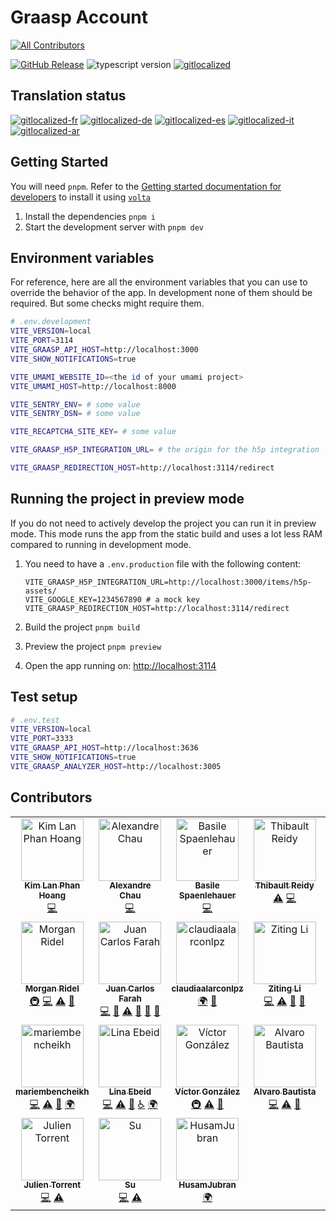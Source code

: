 # Graasp Account

<!-- ALL-CONTRIBUTORS-BADGE:START - Do not remove or modify this section -->

[![All Contributors](https://img.shields.io/badge/all_contributors-21-orange.svg?style=flat-square)](#contributors-)

<!-- ALL-CONTRIBUTORS-BADGE:END -->

[![GitHub Release](https://img.shields.io/github/release/graasp/graasp-library)](https://github.com/graasp-account/releases)
![typescript version](https://img.shields.io/github/package-json/dependency-version/graasp/graasp-library/dev/typescript)
[![gitlocalized](https://gitlocalize.com/repo/9998/whole_project/badge.svg)](https://gitlocalize.com/repo/9998?utm_source=badge)

## Translation status

[![gitlocalized-fr](https://gitlocalize.com/repo/9998/fr/badge.svg)](https://gitlocalize.com/repo/9998/fr?utm_source=badge)
[![gitlocalized-de](https://gitlocalize.com/repo/9998/de/badge.svg)](https://gitlocalize.com/repo/9998/de?utm_source=badge)
[![gitlocalized-es](https://gitlocalize.com/repo/9998/es/badge.svg)](https://gitlocalize.com/repo/9998/es?utm_source=badge)
[![gitlocalized-it](https://gitlocalize.com/repo/9998/it/badge.svg)](https://gitlocalize.com/repo/9998/it?utm_source=badge)
[![gitlocalized-ar](https://gitlocalize.com/repo/9998/ar/badge.svg)](https://gitlocalize.com/repo/9998/ar?utm_source=badge)

## Getting Started

You will need `pnpm`. Refer to the [Getting started documentation for developers](https://graasp.github.io/docs/developer/getting-started#pnpm-volta) to install it using [`volta`](https://volta.sh/)

1. Install the dependencies `pnpm i`
1. Start the development server with `pnpm dev`

## Environment variables

For reference, here are all the environment variables that you can use to override the behavior of the app.
In development none of them should be required. But some checks might require them.

```sh
# .env.development
VITE_VERSION=local
VITE_PORT=3114
VITE_GRAASP_API_HOST=http://localhost:3000
VITE_SHOW_NOTIFICATIONS=true

VITE_UMAMI_WEBSITE_ID=<the id of your umami project>
VITE_UMAMI_HOST=http://localhost:8000

VITE_SENTRY_ENV= # some value
VITE_SENTRY_DSN= # some value

VITE_RECAPTCHA_SITE_KEY= # some value

VITE_GRAASP_H5P_INTEGRATION_URL= # the origin for the h5p integration

VITE_GRAASP_REDIRECTION_HOST=http://localhost:3114/redirect
```

## Running the project in preview mode

If you do not need to actively develop the project you can run it in preview mode.
This mode runs the app from the static build and uses a lot less RAM compared to running in development mode.

1. You need to have a `.env.production` file with the following content:

    ```dotenv
    VITE_GRAASP_H5P_INTEGRATION_URL=http://localhost:3000/items/h5p-assets/
    VITE_GOOGLE_KEY=1234567890 # a mock key
    VITE_GRAASP_REDIRECTION_HOST=http://localhost:3114/redirect
    ```

1. Build the project `pnpm build`
1. Preview the project `pnpm preview`
1. Open the app running on: [http://localhost:3114](http://localhost:3114)

## Test setup

```sh
# .env.test
VITE_VERSION=local
VITE_PORT=3333
VITE_GRAASP_API_HOST=http://localhost:3636
VITE_SHOW_NOTIFICATIONS=true
VITE_GRAASP_ANALYZER_HOST=http://localhost:3005

```

## Contributors

<!-- ALL-CONTRIBUTORS-LIST:START - Do not remove or modify this section -->
<!-- prettier-ignore-start -->
<!-- markdownlint-disable -->
<table>
  <tbody>
    <tr>
      <td align="center" valign="top" width="16.66%"><a href="https://www.linkedin.com/in/kim-lan-phan-hoang-a457bb130"><img src="https://avatars.githubusercontent.com/u/11229627?v=4?s=100" width="100px;" alt="Kim Lan Phan Hoang"/><br /><sub><b>Kim Lan Phan Hoang</b></sub></a><br /><a href="https://github.com/graasp/client/commits?author=pyphilia" title="Code">💻</a></td>
      <td align="center" valign="top" width="16.66%"><a href="https://www.linkedin.com/in/chau-alexandre/"><img src="https://avatars.githubusercontent.com/u/14943421?v=4?s=100" width="100px;" alt="Alexandre Chau"/><br /><sub><b>Alexandre Chau</b></sub></a><br /><a href="https://github.com/graasp/client/commits?author=dialexo" title="Code">💻</a></td>
      <td align="center" valign="top" width="16.66%"><a href="https://github.com/spaenleh"><img src="https://avatars.githubusercontent.com/u/39373170?v=4?s=100" width="100px;" alt="Basile Spaenlehauer"/><br /><sub><b>Basile Spaenlehauer</b></sub></a><br /><a href="https://github.com/graasp/client/commits?author=spaenleh" title="Code">💻</a></td>
      <td align="center" valign="top" width="16.66%"><a href="https://github.com/ReidyT"><img src="https://avatars.githubusercontent.com/u/147397675?v=4?s=100" width="100px;" alt="Thibault Reidy"/><br /><sub><b>Thibault Reidy</b></sub></a><br /><a href="https://github.com/graasp/client/commits?author=ReidyT" title="Tests">⚠️</a> <a href="https://github.com/graasp/client/commits?author=ReidyT" title="Code">💻</a></td>
      <td align="center" valign="top" width="16.66%"><a href="https://github.com/MartinaVin"><img src="https://avatars.githubusercontent.com/u/47863122?v=4?s=100" width="100px;" alt="Martina Vincoli"/><br /><sub><b>Martina Vincoli</b></sub></a><br /><a href="#design-MartinaVin" title="Design">🎨</a> <a href="#translation-MartinaVin" title="Translation">🌍</a></td>
      <td align="center" valign="top" width="16.66%"><a href="https://github.com/swouf"><img src="https://avatars.githubusercontent.com/u/5767619?v=4?s=100" width="100px;" alt="Jérémy La Scala"/><br /><sub><b>Jérémy La Scala</b></sub></a><br /><a href="https://github.com/graasp/client/commits?author=swouf" title="Code">💻</a> <a href="https://github.com/graasp/client/issues?q=author%3Aswouf" title="Bug reports">🐛</a> <a href="https://github.com/graasp/client/commits?author=swouf" title="Tests">⚠️</a> <a href="#research-swouf" title="Research">🔬</a></td>
    </tr>
    <tr>
      <td align="center" valign="top" width="16.66%"><a href="http://morganridel.fr"><img src="https://avatars.githubusercontent.com/u/14032127?v=4?s=100" width="100px;" alt="Morgan Ridel"/><br /><sub><b>Morgan Ridel</b></sub></a><br /><a href="#infra-morganridel" title="Infrastructure (Hosting, Build-Tools, etc)">🚇</a> <a href="https://github.com/graasp/client/commits?author=morganridel" title="Code">💻</a> <a href="https://github.com/graasp/client/commits?author=morganridel" title="Tests">⚠️</a> <a href="https://github.com/graasp/client/commits?author=morganridel" title="Documentation">📖</a></td>
      <td align="center" valign="top" width="16.66%"><a href="https://juancarlosfarah.com"><img src="https://avatars.githubusercontent.com/u/1707188?v=4?s=100" width="100px;" alt="Juan Carlos Farah"/><br /><sub><b>Juan Carlos Farah</b></sub></a><br /><a href="https://github.com/graasp/client/commits?author=juancarlosfarah" title="Code">💻</a> <a href="https://github.com/graasp/client/pulls?q=is%3Apr+reviewed-by%3Ajuancarlosfarah" title="Reviewed Pull Requests">👀</a> <a href="https://github.com/graasp/client/commits?author=juancarlosfarah" title="Tests">⚠️</a> <a href="#research-juancarlosfarah" title="Research">🔬</a> <a href="#ideas-juancarlosfarah" title="Ideas, Planning, & Feedback">🤔</a> <a href="https://github.com/graasp/client/issues?q=author%3Ajuancarlosfarah" title="Bug reports">🐛</a></td>
      <td align="center" valign="top" width="16.66%"><a href="https://github.com/claudiaalarconlpz"><img src="https://avatars.githubusercontent.com/u/130067747?v=4?s=100" width="100px;" alt="claudiaalarconlpz"/><br /><sub><b>claudiaalarconlpz</b></sub></a><br /><a href="#translation-claudiaalarconlpz" title="Translation">🌍</a> <a href="#research-claudiaalarconlpz" title="Research">🔬</a></td>
      <td align="center" valign="top" width="16.66%"><a href="http://blog.ztleespace.com/"><img src="https://avatars.githubusercontent.com/u/31677780?v=4?s=100" width="100px;" alt="Ziting Li"/><br /><sub><b>Ziting Li</b></sub></a><br /><a href="https://github.com/graasp/client/commits?author=ztlee042" title="Code">💻</a> <a href="https://github.com/graasp/client/commits?author=ztlee042" title="Tests">⚠️</a> <a href="#design-ztlee042" title="Design">🎨</a> <a href="#userTesting-ztlee042" title="User Testing">📓</a></td>
      <td align="center" valign="top" width="16.66%"><a href="https://github.com/MalinSvenberg"><img src="https://avatars.githubusercontent.com/u/56155987?v=4?s=100" width="100px;" alt="MalinSvenberg"/><br /><sub><b>MalinSvenberg</b></sub></a><br /><a href="https://github.com/graasp/client/commits?author=MalinSvenberg" title="Code">💻</a> <a href="https://github.com/graasp/client/commits?author=MalinSvenberg" title="Tests">⚠️</a> <a href="#a11y-MalinSvenberg" title="Accessibility">️️️️♿️</a></td>
      <td align="center" valign="top" width="16.66%"><a href="https://github.com/rayacers"><img src="https://avatars.githubusercontent.com/u/13879502?v=4?s=100" width="100px;" alt="Po-Jui Chang"/><br /><sub><b>Po-Jui Chang</b></sub></a><br /><a href="https://github.com/graasp/client/commits?author=rayacers" title="Code">💻</a> <a href="https://github.com/graasp/client/commits?author=rayacers" title="Tests">⚠️</a> <a href="#design-rayacers" title="Design">🎨</a></td>
    </tr>
    <tr>
      <td align="center" valign="top" width="16.66%"><a href="https://github.com/mariembencheikh"><img src="https://avatars.githubusercontent.com/u/58473159?v=4?s=100" width="100px;" alt="mariembencheikh"/><br /><sub><b>mariembencheikh</b></sub></a><br /><a href="https://github.com/graasp/client/commits?author=mariembencheikh" title="Code">💻</a> <a href="https://github.com/graasp/client/commits?author=mariembencheikh" title="Tests">⚠️</a> <a href="#design-mariembencheikh" title="Design">🎨</a> <a href="#translation-mariembencheikh" title="Translation">🌍</a></td>
      <td align="center" valign="top" width="16.66%"><a href="https://github.com/LinaYahya"><img src="https://avatars.githubusercontent.com/u/49619087?v=4?s=100" width="100px;" alt="Lina Ebeid"/><br /><sub><b>Lina Ebeid</b></sub></a><br /><a href="https://github.com/graasp/client/commits?author=LinaYahya" title="Code">💻</a> <a href="https://github.com/graasp/client/commits?author=LinaYahya" title="Tests">⚠️</a> <a href="#design-LinaYahya" title="Design">🎨</a> <a href="#a11y-LinaYahya" title="Accessibility">️️️️♿️</a> <a href="#translation-LinaYahya" title="Translation">🌍</a></td>
      <td align="center" valign="top" width="16.66%"><a href="https://github.com/victorggonzalez"><img src="https://avatars.githubusercontent.com/u/36533965?v=4?s=100" width="100px;" alt="Víctor González"/><br /><sub><b>Víctor González</b></sub></a><br /><a href="#infra-victorggonzalez" title="Infrastructure (Hosting, Build-Tools, etc)">🚇</a> <a href="https://github.com/graasp/client/commits?author=victorggonzalez" title="Tests">⚠️</a> <a href="#tool-victorggonzalez" title="Tools">🔧</a></td>
      <td align="center" valign="top" width="16.66%"><a href="https://github.com/alvrba"><img src="https://avatars.githubusercontent.com/u/67112345?v=4?s=100" width="100px;" alt="Alvaro Bautista"/><br /><sub><b>Alvaro Bautista</b></sub></a><br /><a href="https://github.com/graasp/client/commits?author=alvrba" title="Code">💻</a> <a href="https://github.com/graasp/client/commits?author=alvrba" title="Tests">⚠️</a> <a href="#design-alvrba" title="Design">🎨</a></td>
      <td align="center" valign="top" width="16.66%"><a href="https://github.com/louisewang1"><img src="https://avatars.githubusercontent.com/u/25419619?v=4?s=100" width="100px;" alt="Louise Wang"/><br /><sub><b>Louise Wang</b></sub></a><br /><a href="https://github.com/graasp/client/commits?author=louisewang1" title="Code">💻</a></td>
      <td align="center" valign="top" width="16.66%"><a href="https://github.com/abdallah75"><img src="https://avatars.githubusercontent.com/u/51781491?v=4?s=100" width="100px;" alt="abdallah75"/><br /><sub><b>abdallah75</b></sub></a><br /><a href="https://github.com/graasp/client/commits?author=abdallah75" title="Code">💻</a></td>
    </tr>
    <tr>
      <td align="center" valign="top" width="16.66%"><a href="https://github.com/Julien-Torrent"><img src="https://avatars.githubusercontent.com/u/44172411?v=4?s=100" width="100px;" alt="Julien Torrent"/><br /><sub><b>Julien Torrent</b></sub></a><br /><a href="https://github.com/graasp/client/commits?author=Julien-Torrent" title="Code">💻</a> <a href="https://github.com/graasp/client/commits?author=Julien-Torrent" title="Tests">⚠️</a></td>
      <td align="center" valign="top" width="16.66%"><a href="https://xiaotiansu.github.io/"><img src="https://avatars.githubusercontent.com/u/44131581?v=4?s=100" width="100px;" alt="Su"/><br /><sub><b>Su</b></sub></a><br /><a href="https://github.com/graasp/client/commits?author=xiaotiansu" title="Code">💻</a> <a href="https://github.com/graasp/client/commits?author=xiaotiansu" title="Tests">⚠️</a></td>
      <td align="center" valign="top" width="16.66%"><a href="https://github.com/HusamJubran"><img src="https://avatars.githubusercontent.com/u/92751330?v=4?s=100" width="100px;" alt="HusamJubran"/><br /><sub><b>HusamJubran</b></sub></a><br /><a href="#translation-HusamJubran" title="Translation">🌍</a></td>
    </tr>
  </tbody>
</table>

<!-- markdownlint-restore -->
<!-- prettier-ignore-end -->

<!-- ALL-CONTRIBUTORS-LIST:END -->
